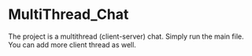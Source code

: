 # MultiThread_Chat
The project is a multithread (client-server) chat.
Simply run the main file.
You can add more client thread as well.
